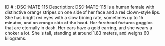 ID # : DSC-MATE-115
Description: DSC-MATE-115 is a human female with distinctive orange stripes on one side of her face and a red clown-style lips. She has bright red eyes with a slow blining rate, sometimes up to 15 minutes, and an orange side of the head. Her forehead features goggles that are eternally in dash. Her ears have a gold earring, and she wears a choker a lot. She is tall, standing at around 1.83 meters, and weighs 60 kilograms.